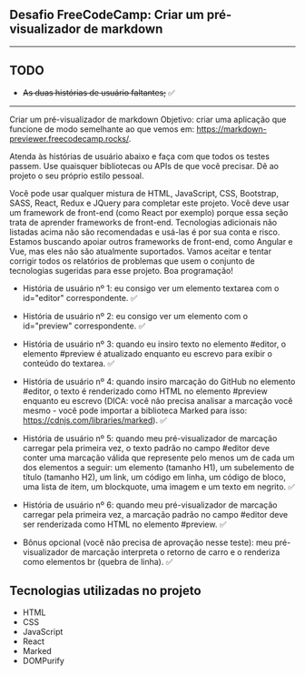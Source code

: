 ## Desafio FreeCodeCamp: Criar um pré-visualizador de markdown
<hr>

## TODO
* ~~As duas histórias de usuário faltantes;~~ :white_check_mark:

<hr>


Criar um pré-visualizador de markdown
Objetivo: criar uma aplicação que funcione de modo semelhante ao que vemos em: https://markdown-previewer.freecodecamp.rocks/.

Atenda às histórias de usuário abaixo e faça com que todos os testes passem. Use quaisquer bibliotecas ou APIs de que você precisar. Dê ao projeto o seu próprio estilo pessoal.

Você pode usar qualquer mistura de HTML, JavaScript, CSS, Bootstrap, SASS, React, Redux e JQuery para completar este projeto. Você deve usar um framework de front-end (como React por exemplo) porque essa seção trata de aprender frameworks de front-end. Tecnologias adicionais não listadas acima não são recomendadas e usá-las é por sua conta e risco. Estamos buscando apoiar outros frameworks de front-end, como Angular e Vue, mas eles não são atualmente suportados. Vamos aceitar e tentar corrigir todos os relatórios de problemas que usem o conjunto de tecnologias sugeridas para esse projeto. Boa programação!

- História de usuário nº 1: eu consigo ver um elemento textarea com o id="editor" correspondente. :white_check_mark:

- História de usuário nº 2: eu consigo ver um elemento com o id="preview" correspondente. :white_check_mark:

- História de usuário nº 3: quando eu insiro texto no elemento #editor, o elemento #preview é atualizado enquanto eu escrevo para exibir o conteúdo do textarea. :white_check_mark:

- História de usuário nº 4: quando insiro marcação do GitHub no elemento #editor, o texto é renderizado como HTML no elemento #preview enquanto eu escrevo (DICA: você não precisa analisar a marcação você mesmo - você pode importar a biblioteca Marked para isso: https://cdnjs.com/libraries/marked). :white_check_mark:

- História de usuário nº 5: quando meu pré-visualizador de marcação carregar pela primeira vez, o texto padrão no campo #editor deve conter uma marcação válida que represente pelo menos um de cada um dos elementos a seguir: um elemento (tamanho H1), um subelemento de título (tamanho H2), um link, um código em linha, um código de bloco, uma lista de item, um blockquote, uma imagem e um texto em negrito. :white_check_mark:

- História de usuário nº 6: quando meu pré-visualizador de marcação carregar pela primeira vez, a marcação padrão no campo #editor deve ser renderizada como HTML no elemento #preview. :white_check_mark:

- Bônus opcional (você não precisa de aprovação nesse teste): meu pré-visualizador de marcação interpreta o retorno de carro e o renderiza como elementos br (quebra de linha). :white_check_mark:

## Tecnologias utilizadas no projeto
* HTML
* CSS
* JavaScript
* React
* Marked
* DOMPurify


